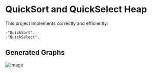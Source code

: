 # QuickSort and QuickSelect Heap
This project implements correctly and efficiently:
```
-"QuickSort".
-"QuickSelect".
```

## Generated Graphs
![image](https://user-images.githubusercontent.com/56603839/226359150-c035a098-bd41-4407-ad52-360b94f458f9.png)
